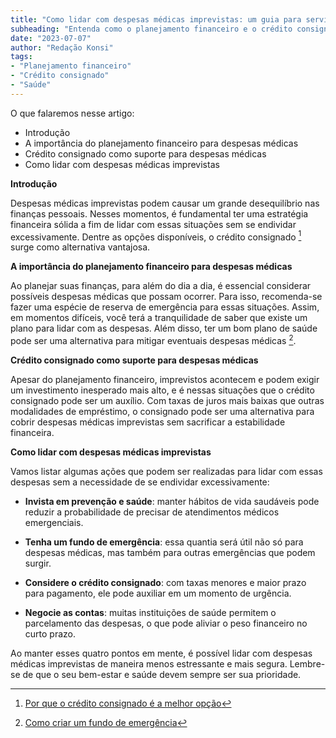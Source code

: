 ```yaml
---
title: "Como lidar com despesas médicas imprevistas: um guia para servidores públicos"
subheading: "Entenda como o planejamento financeiro e o crédito consignado podem auxiliar em situações de emergências de saúde."
date: "2023-07-07"
author: "Redação Konsi"
tags:
- "Planejamento financeiro"
- "Crédito consignado"
- "Saúde"
---
```


O que falaremos nesse artigo:

- Introdução
- A importância do planejamento financeiro para despesas médicas
- Crédito consignado como suporte para despesas médicas
- Como lidar com despesas médicas imprevistas

**Introdução**

Despesas médicas imprevistas podem causar um grande desequilíbrio nas finanças pessoais. Nesses momentos, é fundamental ter uma estratégia financeira sólida a fim de lidar com essas situações sem se endividar excessivamente. Dentre as opções disponíveis, o crédito consignado [^1^] surge como alternativa vantajosa.

**A importância do planejamento financeiro para despesas médicas**

Ao planejar suas finanças, para além do dia a dia, é essencial considerar possíveis despesas médicas que possam ocorrer. Para isso, recomenda-se fazer uma espécie de reserva de emergência para essas situações. Assim, em momentos difíceis, você terá a tranquilidade de saber que existe um plano para lidar com as despesas. Além disso, ter um bom plano de saúde pode ser uma alternativa para mitigar eventuais despesas médicas [^2^].

**Crédito consignado como suporte para despesas médicas**

Apesar do planejamento financeiro, imprevistos acontecem e podem exigir um investimento inesperado mais alto, e é nessas situações que o crédito consignado pode ser um auxílio. Com taxas de juros mais baixas que outras modalidades de empréstimo, o consignado pode ser uma alternativa para cobrir despesas médicas imprevistas sem sacrificar a estabilidade financeira.

**Como lidar com despesas médicas imprevistas**

Vamos listar algumas ações que podem ser realizadas para lidar com essas despesas sem a necessidade de se endividar excessivamente:

- **Invista em prevenção e saúde**: manter hábitos de vida saudáveis pode reduzir a probabilidade de precisar de atendimentos médicos emergenciais.

- **Tenha um fundo de emergência**: essa quantia será útil não só para despesas médicas, mas também para outras emergências que podem surgir.

- **Considere o crédito consignado**: com taxas menores e maior prazo para pagamento, ele pode auxiliar em um momento de urgência.

- **Negocie as contas**: muitas instituições de saúde permitem o parcelamento das despesas, o que pode aliviar o peso financeiro no curto prazo.

Ao manter esses quatro pontos em mente, é possível lidar com despesas médicas imprevistas de maneira menos estressante e mais segura. Lembre-se de que o seu bem-estar e saúde devem sempre ser sua prioridade.

[^1^]: [Por que o crédito consignado é a melhor opção](https://konsi.com.br/postagens/por-que-o-credito-consignado-e-a-melhor-opcao)
[^2^]: [Como criar um fundo de emergência](https://konsi.com.br/postagens/como-criar-um-fundo-de-emergencia)
[^3^]: [Download do aplicativo Konsi](https://konsi.com.br/download/konsiapp]